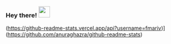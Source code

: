 ### Hey there! <img src="https://raw.githubusercontent.com/MartinHeinz/MartinHeinz/master/wave.gif" width="30px">




(https://github-readme-stats.vercel.app/api?username=fmariv)](https://github.com/anuraghazra/github-readme-stats)


<!--
**fmariv/fmariv** is a ✨ _special_ ✨ repository because its `README.md` (this file) appears on your GitHub profile.

Here are some ideas to get you started:

- 🔭 I’m currently working on ...
- 🌱 I’m currently learning ...
- 👯 I’m looking to collaborate on ...
- 🤔 I’m looking for help with ...
- 💬 Ask me about ...
- 📫 How to reach me: ...
- 😄 Pronouns: ...
- ⚡ Fun fact: ...
-->
